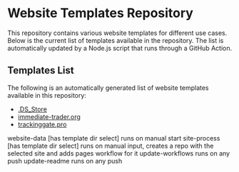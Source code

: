 # Website Templates Repository

This repository contains various website templates for different use cases. Below is the current list of templates available in the repository. The list is automatically updated by a Node.js script that runs through a GitHub Action.

## Templates List

The following is an automatically generated list of website templates available in this repository:

<!-- START TEMPLATE LIST -->
- [.DS_Store](https://richardbizzz.github.io/website-foundry/templates/.DS_Store)
- [immediate-trader.org](https://richardbizzz.github.io/website-foundry/templates/immediate-trader.org)
- [trackinggate.pro](https://richardbizzz.github.io/website-foundry/templates/trackinggate.pro)
<!-- END TEMPLATE LIST -->



website-data [has template dir select] runs on manual start
site-process [has template dir select] runs on manual input, creates a repo with the selected site and adds pages workflow for it
update-workflows runs on any push
update-readme runs on any push
